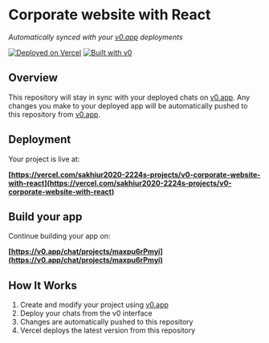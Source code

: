 # Corporate website with React

*Automatically synced with your [v0.app](https://v0.app) deployments*

[![Deployed on Vercel](https://img.shields.io/badge/Deployed%20on-Vercel-black?style=for-the-badge&logo=vercel)](https://vercel.com/sakhiur2020-2224s-projects/v0-corporate-website-with-react)
[![Built with v0](https://img.shields.io/badge/Built%20with-v0.app-black?style=for-the-badge)](https://v0.app/chat/projects/maxpu6rPmyi)

## Overview

This repository will stay in sync with your deployed chats on [v0.app](https://v0.app).
Any changes you make to your deployed app will be automatically pushed to this repository from [v0.app](https://v0.app).

## Deployment

Your project is live at:

**[https://vercel.com/sakhiur2020-2224s-projects/v0-corporate-website-with-react](https://vercel.com/sakhiur2020-2224s-projects/v0-corporate-website-with-react)**

## Build your app

Continue building your app on:

**[https://v0.app/chat/projects/maxpu6rPmyi](https://v0.app/chat/projects/maxpu6rPmyi)**

## How It Works

1. Create and modify your project using [v0.app](https://v0.app)
2. Deploy your chats from the v0 interface
3. Changes are automatically pushed to this repository
4. Vercel deploys the latest version from this repository
